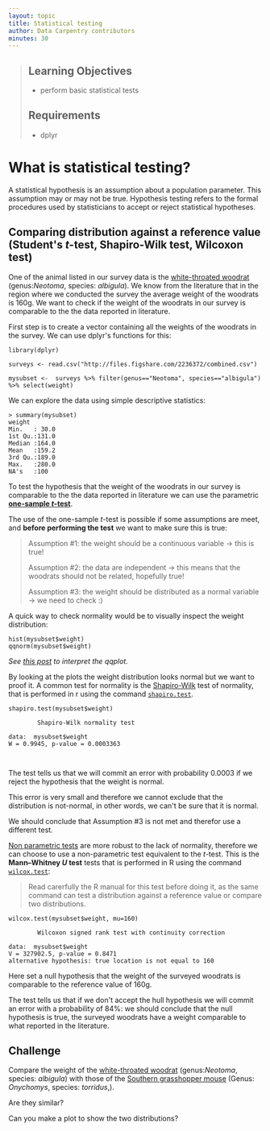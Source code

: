 ```yaml
---
layout: topic
title: Statistical testing
author: Data Carpentry contributors
minutes: 30
---
```

> ## Learning Objectives
>
> *   perform basic statistical tests
>
> ## Requirements
> *   dplyr

# What is statistical testing?

A statistical hypothesis is an assumption about a population parameter. This assumption may or may not be true. Hypothesis testing refers to the formal procedures used by statisticians to accept or reject statistical hypotheses.

## Comparing distribution against a reference value (Student's *t*-test, Shapiro-Wilk test,  Wilcoxon test)


One of the animal listed in our survey data is the [white-throated woodrat](http://wildnatureimages.org/sitebuildercontent/sitebuilderpictures/white-throated_woodrat_21738.jpg) (genus:*Neotoma*, species: *albigula*). We know from the literature that in the region where we conducted the survey the average weight of the woodrats is 160g. We want to check if the weight of the woodrats in our survey is comparable to the the data reported in literature.

First step is to create a vector containing all the weights of the woodrats in the survey. We can use dplyr's functions for this:  

```
library(dplyr)

surveys <- read.csv("http://files.figshare.com/2236372/combined.csv")

mysubset <-  surveys %>% filter(genus=="Neotoma", species=="albigula") %>% select(weight)

```
We can explore the data using simple descriptive statistics:

```
> summary(mysubset)
weight     
Min.   : 30.0  
1st Qu.:131.0  
Median :164.0  
Mean   :159.2  
3rd Qu.:189.0  
Max.   :280.0  
NA's   :100   

```

To test the hypothesis that the weight of the woodrats in our survey is comparable to the the data reported in literature we can use the parametric  [**one-sample *t*-test**](https://en.wikipedia.org/wiki/Student's_t-test).

The use of the one-sample *t*-test is possible if some assumptions are meet, and **before performing the test** we want to make sure this is true:

>Assumption \#1: the weight should be a continuous variable  -> this is true!
>
> Assumption \#2: the  data are independent -> this means that the woodrats should not be related, hopefully true!
>
>Assumption \#3: the weight should be  distributed as a normal variable -> we need to check :)

A quick way to check normality would be to visually inspect the weight distribution:

```
hist(mysubset$weight)
qqnorm(mysubset$weight)

```
*See [this post](http://stats.stackexchange.com/questions/101274/how-to-interpret-a-qq-plot) to interpret the qqplot.*

By looking at the plots the weight distribution looks normal but we want to proof it. A common test for normality is the [Shapiro-Wilk](https://en.wikipedia.org/wiki/Shapiro%E2%80%93Wilk_test) test of normality, that is performed in r using the command [`shapiro.test`](https://stat.ethz.ch/R-manual/R-devel/library/stats/html/shapiro.test.html).

```
shapiro.test(mysubset$weight)

        Shapiro-Wilk normality test

data:  mysubset$weight
W = 0.9945, p-value = 0.0003363



```
The test tells us that we will commit an error with probability 0.0003 if we reject the hypothesis that the weight is normal.

This error is very small and therefore we cannot exclude that the distribution is not-normal, in other words, we can't be sure that it is normal.

We should conclude that Assumption \#3 is not met and therefor use a different test.

[Non parametric tests](https://en.wikipedia.org/wiki/Nonparametric_statistics) are more robust to the lack of normality, therefore we can choose to use a non-parametric test equivalent to the *t*-test. This is the **Mann–Whitney *U* test** tests that is performed in R using the command [`wilcox.test`](https://en.wikipedia.org/wiki/Mann%E2%80%93Whitney_U_test):

>Read carerfully the R manual for this test before doing it, as the same command can test a distribution against a reference value or  compare two distributions.

```
wilcox.test(mysubset$weight, mu=160)

        Wilcoxon signed rank test with continuity correction

data:  mysubset$weight
V = 327902.5, p-value = 0.8471
alternative hypothesis: true location is not equal to 160
```

Here set a null hypothesis that the weight of the surveyed woodrats is comparable to the reference value of 160g.

The test tells us that if we don't accept the hull hypothesis we will commit an error with a probability of 84%: we should conclude that the null hypothesis is true, the surveyed woodrats have a weight comparable to what reported in the literature.



## Challenge

Compare the weight of the  [white-throated woodrat](http://wildnatureimages.org/sitebuildercontent/sitebuilderpictures/white-throated_woodrat_21738.jpg) (genus:*Neotoma*, species: *albigula*)  with those of the [Southern grasshopper mouse](http://www.mammalogy.org/uploads/imagecache/library_image/library/1170.jpg) (Genus: *Onychomys*, species: *torridus*,).

Are they similar?

Can you make a plot to show the two distributions?
